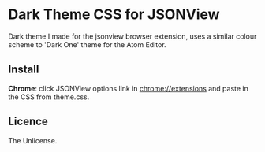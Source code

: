 # Dark Theme CSS for JSONView
Dark theme I made for the jsonview browser extension, uses a similar colour scheme to 'Dark One' theme for the Atom Editor.

## Install
**Chrome**: click JSONView options link in [chrome://extensions](chrome://extensions) and paste in the CSS from theme.css.

## Licence
The Unlicense.
